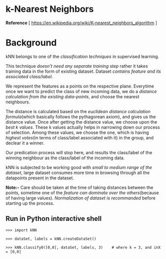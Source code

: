 # k-Nearest Neighbors
**Reference** [ https://en.wikipedia.org/wiki/K-nearest_neighbors_algorithm ]

# Background
kNN belongs to one of the *classification techniques* in supervised learning. 

This technique *doesn't need any separate training step* rather it takes training data in the form of existing dataset. Dataset *contains feature and its associated class/label*. 

We represent the features as a points on the respective plane. Everytime once we want to predict the class of new incoming data, we do a *distance calculation from the existing data-points*, and choose the nearest neighbours.

The distance is calculated based on the *euclidean distance calculation formula*(which basically follows the pythagorean axiom), and gives us the distance value. Once after getting the distance value, we choose upon the *best k values*. These k values actually helps in narrowing down our process of selection. Among these values, we choose the one, which is having *highest votes*(in terms of class/label associated with it) in the group, and declear it a winner.

Our predication process will stop here, and results the class/label of the winning neighbour as the class/label of the incoming data.

kNN is subjected to be working good with *small to medium range of the dataset*, large dataset consumes more time in browsing through all the datapoints present in the dataset.

**Note:-** Care should be taken at the time of taking distances between the points, sometime one of the *feature can dominate over the others*(because of having large values). *Normalization of dataset is recommanded* before starting up the process.

## Run in Python interactive shell
    >>> import kNN

    >>> dataSet, labels = kNN.createDataSet()

    >>> kNN.classify0([0,0], dataSet, labels, 3)    # where k = 3, and inX = [0,0]

